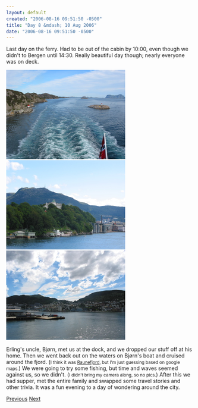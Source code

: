 ```yaml
---
layout: default
created: "2006-08-16 09:51:50 -0500"
title: "Day 8 &mdash; 10 Aug 2006"
date: "2006-08-16 09:51:50 -0500"
---
```



Last day on the ferry.  Had to be out of the cabin by 10:00, even though we didn't to Bergen until 14:30.  Really beautiful day though; nearly everyone was on deck.

<img src="images/IMG_1455.jpg" />
<img src="images/IMG_1457.jpg" />
<img src="images/IMG_1458.jpg" />

Erling's uncle, Bj&oslash;rn, met us at the dock, and we dropped our stuff off at his home.  Then we went back out on the waters on Bj&oslash;rn's boat and cruised around the fjord. (<small>I think it was [Raunefjord](http://maps.google.com/maps?q=60.320689,+5.147400), but I'm just guessing based on google maps.</small>) We were going to try some fishing, but time and waves seemed against us, so we didn't.  (<small>I didn't bring my camera along, so no pics.</small>)  After this we had supper, met the entire family and swapped some travel stories and other trivia.  It was a fun evening to a day of wondering around the city.

[Previous](day7.html)
[Next](day9.html)


